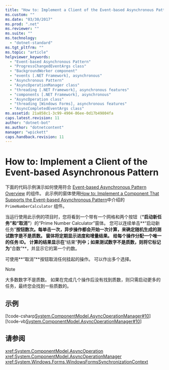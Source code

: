 ```yaml
---
title: "How to: Implement a Client of the Event-based Asynchronous Pattern | Microsoft Docs"
ms.custom: ""
ms.date: "03/30/2017"
ms.prod: ".net"
ms.reviewer: ""
ms.suite: ""
ms.technology: 
  - "dotnet-standard"
ms.tgt_pltfrm: ""
ms.topic: "article"
helpviewer_keywords: 
  - "Event-based Asynchronous Pattern"
  - "ProgressChangedEventArgs class"
  - "BackgroundWorker component"
  - "events [.NET Framework], asynchronous"
  - "Asynchronous Pattern"
  - "AsyncOperationManager class"
  - "threading [.NET Framework], asynchronous features"
  - "components [.NET Framework], asynchronous"
  - "AsyncOperation class"
  - "threading [Windows Forms], asynchronous features"
  - "AsyncCompletedEventArgs class"
ms.assetid: 21a858c1-3c99-4904-86ee-0d17b49804fa
caps.latest.revision: 11
author: "dotnet-bot"
ms.author: "dotnetcontent"
manager: "wpickett"
caps.handback.revision: 11
---
```

# How to: Implement a Client of the Event-based Asynchronous Pattern
下面的代码示例演示如何使用符合 [Event\-based Asynchronous Pattern Overview](../../../docs/standard/asynchronous-programming-patterns/event-based-asynchronous-pattern-overview.md) 的组件。  此示例的窗体使用[How to: Implement a Component That Supports the Event\-based Asynchronous Pattern](../../../docs/standard/asynchronous-programming-patterns/component-that-supports-the-event-based-asynchronous-pattern.md)中介绍的  `PrimeNumberCalculator` 组件。  
  
 当运行使用此示例的项目时，您将看到一个带有一个网格和两个按钮（**“启动新任务”**和**“取消”**）的“Prime Number Calculator”窗体。  您可以连续单击**“启动新任务”**按钮数次。每单击一次，异步操作都会开始一次计算，来确定随机生成的测试数字是不是质数。  窗体将定期显示进度和增量结果。  给每个操作分配一个唯一的任务 ID。  计算的结果显示在**“结果”**列中；如果测试数字不是质数，则将它标记为**“合数”**，并显示它的第一个约数。  
  
 可使用**“取消”**按钮取消任何挂起的操作。  可以作出多个选择。  
  
> [!NOTE]
>  大多数数字不是质数。  如果在完成几个操作后没有找到质数，则只需启动更多的任务，最终您会找到一些质数的。  
  
## 示例  
 [!code-csharp[System.ComponentModel.AsyncOperationManager#10](../../../samples/snippets/csharp/VS_Snippets_Winforms/System.ComponentModel.AsyncOperationManager/CS/primenumbercalculatormain.cs#10)]
 [!code-vb[System.ComponentModel.AsyncOperationManager#10](../../../samples/snippets/visualbasic/VS_Snippets_Winforms/System.ComponentModel.AsyncOperationManager/VB/primenumbercalculatormain.vb#10)]  
  
## 请参阅  
 <xref:System.ComponentModel.AsyncOperation>   
 <xref:System.ComponentModel.AsyncOperationManager>   
 <xref:System.Windows.Forms.WindowsFormsSynchronizationContext>